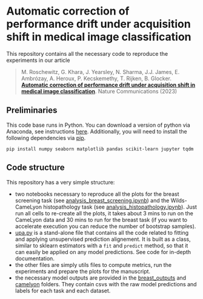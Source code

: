 # Automatic correction of performance drift under acquisition shift in medical image classification 

This repository contains all the necessary code to reproduce the experiments in our article
> M. Roschewitz, G. Khara, J. Yearsley, N. Sharma, J.J. James, E. Ambrózay, A. Heroux, P. Kecskemethy, T. Rijken, B. Glocker.
> [**Automatic correction of performance drift under acquisition shift in medical image classification**](https://www.nature.com/articles/s41467-023-42396-y).
> Nature Communications (2023)

## Preliminaries

This code base runs in Python. You can download a version of python via Anaconda, see instructions [here](https://docs.conda.io/en/latest/miniconda.html).
Additionally, you will need to install the following dependencies via [pip](https://pip.pypa.io/en/stable/installation/).
```
pip install numpy seaborn matplotlib pandas scikit-learn jupyter tqdm
```


## Code structure
This repository has a very simple structure:
* two notebooks necessary to reproduce all the plots for the breast screening task (see [analysis_breast_screening.ipynb](analysis_breast_screening.ipynb)) and the Wilds-CameLyon histopathology task (see [analysis_histopathology.ipynb](analysis_histopathology.ipynb)). Just run all cells to re-create all the plots, it takes about 3 mins to run on the CameLyon data and 30 mins to run for the breast task (if you want to accelerate execution you can reduce the number of bootstrap samples).
* [upa.py](upa.py) is a stand-alone file that contains all the code related to fitting and applying unsupervised prediction alignement. It is built as a class, similar to sklearn estimators with a ``fit`` and ``predict`` method, so that it can easily be applied on any model predictions. See code for in-depth documentation.
* the other files are simply utils files to compute metrics, run the experiments and prepare the plots for the manuscript.
* the necessary model outputs are provided in the [breast_outputs](breast_outputs) and [camelyon](camelyon) folders. They contain csvs with the raw model predictions and labels for each task and each dataset. 

